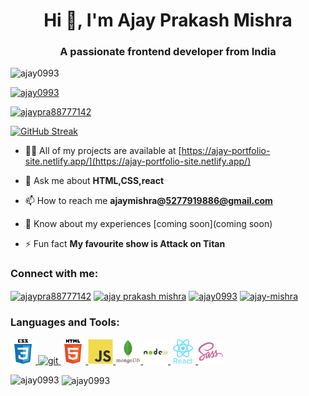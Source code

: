 <h1 align="center">Hi 👋, I'm Ajay Prakash Mishra</h1>
<h3 align="center">A passionate frontend developer from India</h3>

<p align="left"> <img src="https://komarev.com/ghpvc/?username=ajay0993&label=Profile%20views&color=0e75b6&style=flat" alt="ajay0993" /> </p>

<p align="left"> <a href="https://github.com/ryo-ma/github-profile-trophy"><img src="https://github-profile-trophy.vercel.app/?username=ajay0993" alt="ajay0993" /></a> </p>

<p align="left"> <a href="https://twitter.com/ajaypra88777142" target="blank"><img src="https://img.shields.io/twitter/follow/ajaypra88777142?logo=twitter&style=for-the-badge" alt="ajaypra88777142" /></a> </p>

<a href="https://git.io/streak-stats"><img src="https://streak-stats.demolab.com?user=AJAY0993" alt="GitHub Streak" /></a>

- 👨‍💻 All of my projects are available at [https://ajay-portfolio-site.netlify.app/](https://ajay-portfolio-site.netlify.app/)

- 💬 Ask me about **HTML,CSS,react**

- 📫 How to reach me **ajaymishra@5277919886@gmail.com**

- 📄 Know about my experiences [coming soon](coming soon)

- ⚡ Fun fact **My favourite show is Attack on Titan**

<h3 align="left">Connect with me:</h3>
<p align="left">
<a href="https://twitter.com/ajaypra88777142" target="blank"><img align="center" src="https://raw.githubusercontent.com/rahuldkjain/github-profile-readme-generator/master/src/images/icons/Social/twitter.svg" alt="ajaypra88777142" height="30" width="40" /></a>
<a href="https://linkedin.com/in/ajay prakash mishra" target="blank"><img align="center" src="https://raw.githubusercontent.com/rahuldkjain/github-profile-readme-generator/master/src/images/icons/Social/linked-in-alt.svg" alt="ajay prakash mishra" height="30" width="40" /></a>
<a href="https://codesandbox.com/ajay0993" target="blank"><img align="center" src="https://raw.githubusercontent.com/rahuldkjain/github-profile-readme-generator/master/src/images/icons/Social/codesandbox.svg" alt="ajay0993" height="30" width="40" /></a>
<a href="https://www.leetcode.com/ajay-mishra" target="blank"><img align="center" src="https://raw.githubusercontent.com/rahuldkjain/github-profile-readme-generator/master/src/images/icons/Social/leet-code.svg" alt="ajay-mishra" height="30" width="40" /></a>
</p>

<h3 align="left">Languages and Tools:</h3>
<p align="left"> <a href="https://www.w3schools.com/css/" target="_blank" rel="noreferrer"> <img src="https://raw.githubusercontent.com/devicons/devicon/master/icons/css3/css3-original-wordmark.svg" alt="css3" width="40" height="40"/> </a> <a href="https://git-scm.com/" target="_blank" rel="noreferrer"> <img src="https://www.vectorlogo.zone/logos/git-scm/git-scm-icon.svg" alt="git" width="40" height="40"/> </a> <a href="https://www.w3.org/html/" target="_blank" rel="noreferrer"> <img src="https://raw.githubusercontent.com/devicons/devicon/master/icons/html5/html5-original-wordmark.svg" alt="html5" width="40" height="40"/> </a> <a href="https://developer.mozilla.org/en-US/docs/Web/JavaScript" target="_blank" rel="noreferrer"> <img src="https://raw.githubusercontent.com/devicons/devicon/master/icons/javascript/javascript-original.svg" alt="javascript" width="40" height="40"/> </a> <a href="https://www.mongodb.com/" target="_blank" rel="noreferrer"> <img src="https://raw.githubusercontent.com/devicons/devicon/master/icons/mongodb/mongodb-original-wordmark.svg" alt="mongodb" width="40" height="40"/> </a> <a href="https://nodejs.org" target="_blank" rel="noreferrer"> <img src="https://raw.githubusercontent.com/devicons/devicon/master/icons/nodejs/nodejs-original-wordmark.svg" alt="nodejs" width="40" height="40"/> </a> <a href="https://reactjs.org/" target="_blank" rel="noreferrer"> <img src="https://raw.githubusercontent.com/devicons/devicon/master/icons/react/react-original-wordmark.svg" alt="react" width="40" height="40"/> </a> <a href="https://sass-lang.com" target="_blank" rel="noreferrer"> <img src="https://raw.githubusercontent.com/devicons/devicon/master/icons/sass/sass-original.svg" alt="sass" width="40" height="40"/> </a> </p>

<p><img align="left" src="https://github-readme-stats.vercel.app/api/top-langs?username=ajay0993&show_icons=true&locale=en&layout=compact" alt="ajay0993" /></p>

<p>&nbsp;<img align="center" src="https://github-readme-stats.vercel.app/api?username=ajay0993&show_icons=true&locale=en" alt="ajay0993" /></p>



